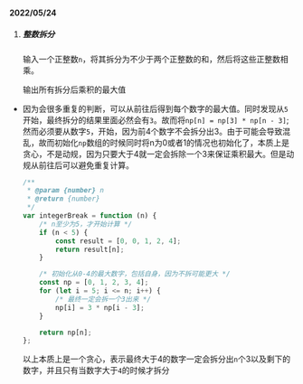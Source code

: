 #### 2022/05/24

1. ##### 整数拆分

   输入一个正整数`n`，将其拆分为不少于两个正整数的和，然后将这些正整数相乘。

   输出所有拆分后乘积的最大值

* 因为会很多重复的判断，可以从前往后得到每个数字的最大值。同时发现从`5`开始，最终拆分的结果里面必然会有`3`。故而将`np[n] = np[3] * np[n - 3]`;然而必须要从数字`5`，开始，因为前4个数字不会拆分出3。由于可能会导致混乱，故而初始化`np`数组的时候同时将n为0或者1的情况也初始化了，本质上是贪心，不是动规，因为只要大于4就一定会拆除一个3来保证乘积最大。但是动规从前往后可以避免重复计算。

  ```js
  /**
   * @param {number} n
   * @return {number}
   */
  var integerBreak = function (n) {
      /* n至少为5，才开始计算 */
      if (n < 5) {
          const result = [0, 0, 1, 2, 4];
          return result[n];
      }
  
      /* 初始化从0-4的最大数字，包括自身，因为不拆可能更大 */
      const np = [0, 1, 2, 3, 4];
      for (let i = 5; i <= n; i++) {
          /* 最终一定会拆一个3出来 */
          np[i] = 3 * np[i - 3];
      }
  
      return np[n];
  };
  ```

  以上本质上是一个贪心，表示最终大于4的数字一定会拆分出`n`个3以及剩下的数字，并且只有当数字大于`4`的时候才拆分